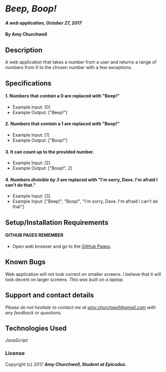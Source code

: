 # _Beep, Boop!_

#### _A web application, October 27, 2017_

#### By Amy Churchwell

## Description

A web application that takes a number from a user and returns a range of numbers from 0 to the chosen number with a few exceptions.

## Specifications

#### 1. Numbers that *contain* a 0 are replaced with "Beep!"

* Example Input: [0]
* Example Output: ["Beep!"]

#### 2. Numbers that *contain* a 1 are replaced with "Boop!"

* Example Input: [1]
* Example Output: ["Boop!"]


#### 3. It can count up to the provided number.

* Example Input: [2]
* Example Output: ["Boop!", 2]

#### 4. Numbers _divisible by 3_ are replaced with "I'm sorry, Dave. I'm afraid I can't do that."

* Example Input: [3]
* Example Input: ["Beep!", "Boop!", "I'm sorry, Dave. I'm afraid I can't do that"]

## Setup/Installation Requirements

#### GITHUB PAGES REMEMBER
* Open web browser and go to the [GitHub Pages][4].

[4]: https://amychurchwell.github.io/beep-boop/index.html "GitHub Pages"

## Known Bugs

Web application will not look correct on smaller screens.
I believe that it will look decent on larger screens.
_This was built on a laptop._

## Support and contact details

_Please do not hesitate to contact me at amy.churchwell@gmail.com with any feedback or questions._

## Technologies Used

_JavaScript_

### License

Copyright (c) 2017 **_Amy Churchwell, Student at Epicodus._**
